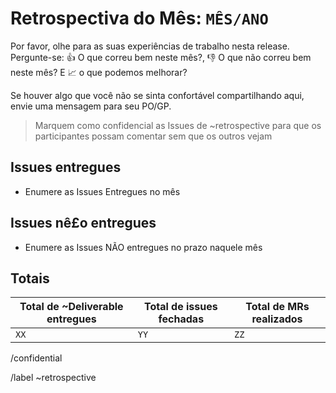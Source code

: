# Retrospectiva do Mês: `MÊS/ANO`

Por favor, olhe para as suas experiências de trabalho nesta release.
Pergunte-se:
:thumbsup: O que correu bem neste mês?, 
:thumbsdown:  O que não correu bem neste mês? 
E :chart_with_upwards_trend:  o que podemos melhorar?



Se houver algo que você não se sinta confortável compartilhando aqui, envie uma mensagem para seu
PO/GP.


>  Marquem como confidencial as Issues de ~retrospective para que os participantes possam comentar sem que os outros vejam


## Issues entregues

*  Enumere as Issues Entregues no mês


## Issues nê£o entregues

*  Enumere as Issues NÃO entregues no prazo naquele mês


## Totais

|Total de ~Deliverable entregues|Total de issues fechadas|Total  de MRs realizados
|--|--|--|
|`XX`|`YY`|`ZZ`

/confidential 

/label ~retrospective 